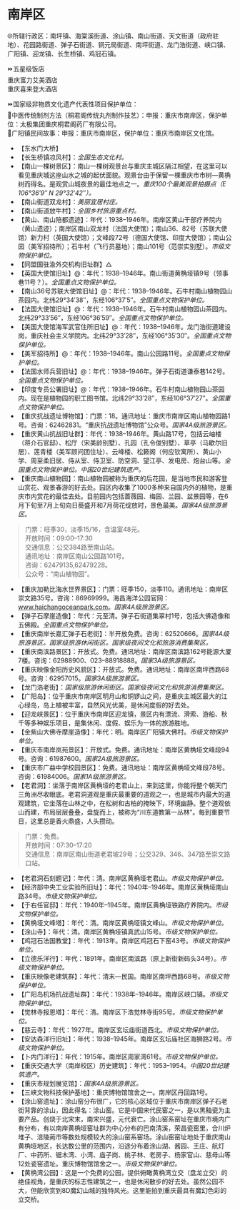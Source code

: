 
# 南岸区  
🌐所辖行政区：南坪镇、海棠溪街道、涂山镇、南山街道、天文街道（政府驻地）、花园路街道、弹子石街道、铜元局街道、南坪街道、龙门浩街道、峡口镇、广阳镇、迎龙镇、长生桥镇、鸡冠石镇。  

⏩五星级饭店  
重庆富力艾美酒店  
重庆喜来登大酒店  

⏩国家级非物质文化遗产代表性项目保护单位：  
🔸中医传统制剂方法（桐君阁传统丸剂制作技艺）：申报：重庆市南岸区，保护单位：太极集团重庆桐君阁药厂有限公司。  
🔸广阳镇民间故事：申报：重庆市南岸区，保护单位：重庆市南岸区文化馆。  

* 【东水门大桥】  
* 【长生桥镇凉风村】：*全国生态文化村。*  
* 【南山一棵树景区】：南山一棵树观景台与重庆主城区隔江相望，在这里可以看见重庆城这座山水之城的起伏面貌。观景台由于保留一棵重庆市市树—黄桷树而得名。是观赏山城夜景的最佳地点之一。*重庆100个最美观景拍摄点（E 106°36′9″ N 29°32′42″）。*  
* 【南山街道双龙村】：*美丽宜居村庄。*  
* 【南山街道放牛村】：*全国乡村旅游重点村。*  
* 【黄山、南山陪都遗迹】：年代：1938–1946年。南岸区黄山干部疗养院内（黄山遗迹）；南岸区南山双龙村（法国大使馆）；南山36、82号（苏联大使馆）新力村（英国大使馆）；文峰段72号（德国大使馆、印度大使馆）；南山公园（美军招待所）；石牛村（飞行员墓地）；南山101号（范崇实别墅）。*市级文物保护单位。*  
* 【同盟国驻渝外交机构旧址群】△  
* 【英国大使馆旧址】@：年代：1938–1946年。南山街道黄桷垭镇9号（领事巷11号？）。*全国重点文物保护单位。*  
* 【南山36号苏联大使馆旧址】@：年代：1938–1946年。石牛村南山植物园山茶园内。北纬29°34′38″，东经106°37′5″。*全国重点文物保护单位。*  
* 【法国大使馆旧址】@：年代：1938–1946年。石牛村南山植物园山茶园内。北纬29°33′56″，东经106°36′59″。*全国重点文物保护单位。*  
* 【美国大使馆海军武官住所旧址】@：年代：1938–1946年。龙门浩街道建设岗，重庆社会主义学院内。北纬29°33′28″，东经106°35′30″。*全国重点文物保护单位。*  
* 【美军招待所】@：年代：1938–1946年。南山公园路11号。*全国重点文物保护单位。*  
* 【法国水师兵营旧址】@：年代：1938–1946年。弹子石街道谦泰巷142号。*全国重点文物保护单位。*  
* 【印度专员公署旧址】@：年代：1938–1946年。石牛村南山植物园山茶园内。现在是植物园的职工图书馆。北纬29°33′28″，东经106°37′27″。*全国重点文物保护单位。*  
* 【重庆抗战遗址博物馆】：门票：18。通讯地址：重庆市南岸区南山植物园路1号。咨询：62462831。“重庆抗战遗址博物馆”公众号。*国家4A级旅游景区。*  
* 【重庆黄山抗战旧址群】：年代：1938–1946年。黄山路17号，包括云岫楼（蒋介石官邸）、松厅（宋美龄别墅）、孔园（孔令俊别墅）、草亭（马歇尔旧居）、莲青楼（美军顾问团住址）、云峰楼、松籁阁（何应钦寓所）、黄山小学、周至柔旧居、侍从室、侍卫室、防空洞、望江亭、发电房、炮台山等。*全国重点文物保护单位。中国20世纪建筑遗产。*  
* 【重庆南山植物园】：南山植物园被称为重庆的后花园，是当地市民和游客登山赏花、观景春游的好去处。园区内收集了1000多种来自国内外的植物，是重庆市内赏花的最佳去处。目前园内包括蔷薇园、梅园、兰园、盆景园等，在6月下旬至7月上旬向日葵盛开和7月荷花绽放时，景色最美。*国家4A级旅游景区。*  
> 门票：旺季30，淡季15/16，含温室48元。  
> 开放时间：09:00–17:30  
> 交通信息：公交384路至南山站。  
> 通讯地址：南岸区南山公园路101号。  
> 咨询：62479135,62479228。  
> 公众号：“南山植物园”。  
* 【重庆加勒比海水世界景区】：门票：旺季150，淡季110。通讯地址：南岸区崇文路35号。咨询：86969999。海昌海洋公园官网：<a href="http://www.haichangoceanpark.com" target="_blank">www.haichangoceanpark.com</a>。*国家4A级旅游景区。*  
* 【弹子石摩崖造像】：年代：元至清。弹子石街道集翠村1号，包括大佛造像和五佛殿。*全国重点文物保护单位。*  
* 【重庆南岸长嘉汇弹子石老街】：半开放免费。咨询：62520666。*国家4A级旅游景区。国家级旅游休闲街区。国家级夜间文化和旅游消费集聚区。*  
* 【重庆南滨路景区】：开放式。免费。通讯地址：南岸区南滨路162号能源大厦7楼。咨询：62988900、023–88918888。*国家3A级旅游景区。*  
* 【重庆映像金阳历史风貌区】：开放式。免费。通讯地址：南岸区南坪西路68号。咨询：62957015。*国家3A级旅游景区。*  
* 【龙门浩老街】：*国家级旅游休闲街区。国家级夜间文化和旅游消费集聚区。*  
* 【广阳岛】：位于重庆市南岸区明月山和铜锣山之间，是重庆主城区最大的江心绿岛，岛上植被丰富，自然风光优美，是休闲度假的好去处。  
* 【迎龙峡景区】：位于重庆市南岸区迎龙镇，景区内有漂流、滑索、游船、秋千等多种娱乐项目，是集休闲、度假、娱乐为一体的旅游胜地。  
* 【金紫山大佛寺摩崖造像】：年代：明。南岸区广阳镇大佛村。*市级文物保护单位。*  
* 【重庆市南岸岚苑景区】：开放式。免费。通讯地址：南岸区黄桷垭文峰段94号。咨询：61987600。*国家2A级旅游景区。*  
* 【重庆市广益中学校园景区】：免费。通讯地址：南岸区黄桷垭文峰段78号。咨询：61984006。*国家1A级旅游景区。*  
* 【老君洞】：坐落于南岸区黄桷垭的老君山上，来到这里，你能将整个朝天门三角洲尽收眼底。老君洞道观是重庆最重要的道观之一，也是城市内最大的道观建筑，它坐落在山林之中，在松树和古柏的掩映下，环境幽静。整个道观依山而建，布局层层叠叠，盘旋而上，被称为“川东道教第一丛林”。每到重要节日，这里总是香火鼎盛，人头攒动。  
> 门票：免费。  
> 开放时间：07:30–17:20  
> 交通信息：南岸区南山街道老君坡29号；公交329、346、347路至崇文路口站。  
* 【老君洞石刻题记】：年代：清。南岸区黄桷垭老君山。*市级文物保护单位。*  
* 【经济部中央工业实验所旧址】：年代：1940年–1946年。南岸区黄桷垭南山路34号。*市级文物保护单位。*  
* 【于右任官邸】：年代：1940年–1945年。南岸区黄桷垭铁路疗养院内。*市级文物保护单位。*  
* 【黄桷垭文峰塔】：年代：清。南岸区黄桷垭镇文峰山。*市级文物保护单位。*  
* 【涂山寺】：年代：清。南岸区黄桷垭镇真武山15号。*市级文物保护单位。*  
* 【鸡冠石法国教堂】：年代：1913年。南岸区鸡冠石下窑43号。*市级文物保护单位。*  
* 【立德乐洋行】：年代：1891年。南岸区南滨路（原上新街新码头34号）。*市级文物保护单位。*  
* 【重庆映像老建筑群】：年代：清末—民国。南岸区南坪西路68号。*市级文物保护单位。*  
* 【广阳岛机场抗战遗址群】：年代：1938年–1946年。南岸区峡口镇。*市级文物保护单位。*  
* 【觉林寺报恩塔】：年代：清。南岸区下浩觉林寺街95号。*市级文物保护单位。*  
* 【慈云寺】：年代：1927年。南岸区玄坛庙街道西北。*市级文物保护单位。*  
* 【安达森洋行旧址】：年代：1938–1945年。南岸区玄坛庙社区海狮路2号。*市级文物保护单位。*  
* 【卜内门洋行】：年代：1915年。南岸区周家湾61号。*市级文物保护单位。*  
* 【重庆交通大学（南岸校区）历史建筑】：年代：1953–1954。*中国20世纪建筑遗产。*  
* 【重庆市规划展览馆】：*国家4A级旅游景区。*  
* 【三峡文物科技保护基地】：重庆博物馆馆舍之一。南岸区丹回路1号。  
* 【涂山窑遗址】：涂山窑分布很广，它的核心区域位于重庆市南岸区弹子石老街背靠的涂山，因此得名：涂山窑。它是中国宋代民窑之一，是以黑釉瓷为主要产品。创烧于北宋末，南宋兴盛，元代衰亡。涂山窑系窑址在重庆市境内广有分布，有以南岸黄桷垭窑址群为中心分布的巴南清溪，荣昌瓷窑里，合川炉堆子、涪陵蔺市等数处规模较大的涂山窑系窑场。涂山窑窑址地处于重庆南山黄桷垭地区，长达数公里的范围内，沿途分布着涂山湖、酱园、王庄、航灯厂、中药所、锯木湾、小湾、庙子岗、桃子林、老房子、杨家官山、慈母山等12处瓷窑遗址。重庆博物馆馆舍之一。*市级文物保护单位。*  
* 【黄桷湾公园】：这是一个免费的公园，提供俯瞰黄桷湾立交（盘龙立交）的绝佳视角，是重庆的标志性建筑之一，也是休闲散步的好去处。虽然公园不大，但能欣赏到8D魔幻山城的独特风光。这里能拍到重庆最具有魔幻色彩的立交桥。  
<!-- Last processed: 2025-07-22 03:44:30 -->
